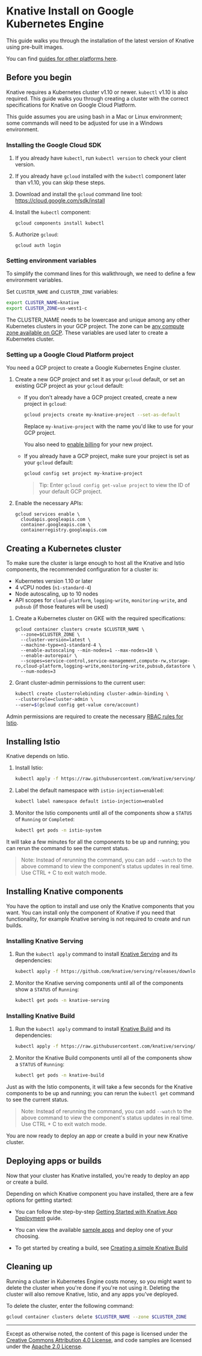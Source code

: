 # Knative Install on Google Kubernetes Engine

This guide walks you through the installation of the latest version of
Knative using pre-built images.

You can find [guides for other platforms here](README.md).

## Before you begin

Knative requires a Kubernetes cluster v1.10 or newer. `kubectl` v1.10 is also
required.  This guide walks you through creating a cluster with the correct
specifications for Knative on Google Cloud Platform.

This guide assumes you are using bash in a Mac or Linux environment; some
commands will need to be adjusted for use in a Windows environment.

### Installing the Google Cloud SDK

1. If you already have `kubectl`, run `kubectl version` to check your client version.

1. If you already have `gcloud` installed with the `kubectl` component later than
   v1.10, you can skip these steps.

1. Download and install the `gcloud` command line tool:
   https://cloud.google.com/sdk/install

1. Install the `kubectl` component:
    ```
    gcloud components install kubectl
    ```
1. Authorize `gcloud`:
    ```
    gcloud auth login
    ```

### Setting environment variables

To simplify the command lines for this walkthrough, we need to define a few
environment variables.

Set `CLUSTER_NAME` and `CLUSTER_ZONE` variables:

```bash
export CLUSTER_NAME=knative
export CLUSTER_ZONE=us-west1-c
```
The CLUSTER_NAME needs to be lowercase and unique among any other Kubernetes
clusters in your GCP project. The zone can be
[any compute zone available on GCP](https://cloud.google.com/compute/docs/regions-zones/#available).
These variables are used later to create a Kubernetes cluster.

### Setting up a Google Cloud Platform project

You need a GCP project to create a Google Kubernetes Engine cluster.

1. Create a new GCP project and set it as your `gcloud` default, or set an
   existing GCP project as your `gcloud` default:
    * If you don't already have a GCP project created, create a new project in `gcloud`:
      ```bash
      gcloud projects create my-knative-project --set-as-default
      ```
      Replace `my-knative-project` with the name you'd like to use for your GCP project.

      You also need to [enable billing](https://cloud.google.com/billing/docs/how-to/manage-billing-account)
      for your new project.

    * If you already have a GCP project, make sure your project is set as your
      `gcloud` default:
      ```bash
      gcloud config set project my-knative-project
      ```

      > Tip: Enter `gcloud config get-value project` to view the ID of your default GCP project.
1. Enable the necessary APIs:
   ```
   gcloud services enable \
     cloudapis.googleapis.com \
     container.googleapis.com \
     containerregistry.googleapis.com
   ```

## Creating a Kubernetes cluster

To make sure the cluster is large enough to host all the Knative and
Istio components, the recommended configuration for a cluster is:

* Kubernetes version 1.10 or later
* 4 vCPU nodes (`n1-standard-4`)
* Node autoscaling, up to 10 nodes
* API scopes for `cloud-platform`, `logging-write`, `monitoring-write`, and
  `pubsub` (if those features will be used)

1. Create a Kubernetes cluster on GKE with the required specifications:
    ```
    gcloud container clusters create $CLUSTER_NAME \
      --zone=$CLUSTER_ZONE \
      --cluster-version=latest \
      --machine-type=n1-standard-4 \
      --enable-autoscaling --min-nodes=1 --max-nodes=10 \
      --enable-autorepair \
      --scopes=service-control,service-management,compute-rw,storage-ro,cloud-platform,logging-write,monitoring-write,pubsub,datastore \
      --num-nodes=3
    ```
1. Grant cluster-admin permissions to the current user:
    ```bash
    kubectl create clusterrolebinding cluster-admin-binding \
    --clusterrole=cluster-admin \
    --user=$(gcloud config get-value core/account)
    ```

Admin permissions are required to create the necessary
[RBAC rules for Istio](https://istio.io/docs/concepts/security/rbac/).

## Installing Istio

Knative depends on Istio.

1. Install Istio:
    ```bash
    kubectl apply -f https://raw.githubusercontent.com/knative/serving/v0.1.0/third_party/istio-0.8.0/istio.yaml
    ```
1. Label the default namespace with `istio-injection=enabled`:
    ```bash
    kubectl label namespace default istio-injection=enabled
    ```
1. Monitor the Istio components until all of the components show a `STATUS` of
`Running` or `Completed`:
    ```bash
    kubectl get pods -n istio-system
    ```

It will take a few minutes for all the components to be up and running; you can
rerun the command to see the current status.

> Note: Instead of rerunning the command, you can add `--watch` to the above
  command to view the component's status updates in real time. Use CTRL + C to exit watch mode.

## Installing Knative components

You have the option to install and use only the Knative components that you
want. You can install only the component of Knative if you need that
functionality, for example Knative serving is not required to create and run
builds.

### Installing Knative Serving

1. Run the `kubectl apply` command to install
   [Knative Serving](https://github.com/knative/serving) and its dependencies:
    ```bash
    kubectl apply -f https://github.com/knative/serving/releases/download/v0.1.0/release.yaml
    ```
1. Monitor the Knative serving components until all of the components show a
   `STATUS` of `Running`:
    ```bash
    kubectl get pods -n knative-serving
    ```

### Installing Knative Build

1. Run the `kubectl apply` command to install
   [Knative Build](https://github.com/knative/build) and its dependencies:
    ```bash
    kubectl apply -f https://raw.githubusercontent.com/knative/serving/v0.1.0/third_party/config/build/release.yaml
    ```
1. Monitor the Knative Build components until all of the components show a
   `STATUS` of `Running`:
    ```bash
    kubectl get pods -n knative-build

Just as with the Istio components, it will take a few seconds for the Knative
components to be up and running; you can rerun the `kubectl get` command to see
the current status.

> Note: Instead of rerunning the command, you can add `--watch` to the above
  command to view the component's status updates in real time. Use CTRL + C to
  exit watch mode.

You are now ready to deploy an app or create a build in your new Knative
cluster.

## Deploying apps or builds

Now that your cluster has Knative installed, you're ready to deploy an app or
create a build.

Depending on which Knative component you have installed, there are a few options
for getting started:

* You can follow the step-by-step
  [Getting Started with Knative App Deployment](getting-started-knative-app.md)
  guide.

* You can view the available [sample apps](../serving/samples/README.md) and
  deploy one of your choosing.

* To get started by creating a build, see
  [Creating a simple Knative Build](../build/creating-builds.md)

## Cleaning up

Running a cluster in Kubernetes Engine costs money, so you might want to delete
the cluster when you're done if you're not using it. Deleting the cluster will
also remove Knative, Istio, and any apps you've deployed.

To delete the cluster, enter the following command:

```bash
gcloud container clusters delete $CLUSTER_NAME --zone $CLUSTER_ZONE
```

---

Except as otherwise noted, the content of this page is licensed under the
[Creative Commons Attribution 4.0 License](https://creativecommons.org/licenses/by/4.0/),
and code samples are licensed under the
[Apache 2.0 License](https://www.apache.org/licenses/LICENSE-2.0).
